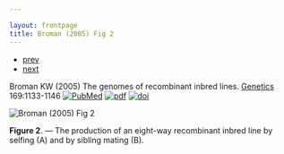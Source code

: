 ```yaml
---

layout: frontpage
title: Broman (2005) Fig 2
---
```

<div class="navbar">
  <div class="navbar-inner">
      <ul class="nav">
          <li><a href="phyloqtl_fig2.html">prev</a></li>
          <li><a href="rigenome_fig6.html">next</a></li>
      </ul>
  </div>
</div>

Broman KW (2005) The genomes of
recombinant inbred lines. [Genetics](https://academic.oup.com/genetics) 169:1133-1146
[![PubMed](../icons16/pubmed-icon.png)](https://www.ncbi.nlm.nih.gov/pubmed/15545647)
[![pdf](../icons16/pdf-icon.png)](https://academic.oup.com/genetics/article-pdf/169/2/1133/39302498/genetics1133.pdf)
[![doi](../icons16/doi-icon.png)](https://doi.org/10.1534/genetics.104.035212)

![Broman (2005) Fig 2](../bigpublpics/rigenome_fig2_lg.png)

**Figure 2**. &mdash; The production of an eight-way recombinant inbred line
by selfing (A) and by sibling mating (B).
